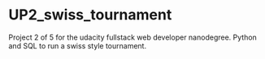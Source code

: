 # UP2_swiss_tournament
Project 2 of 5 for the udacity fullstack web developer nanodegree. Python and SQL to run a swiss style tournament.
